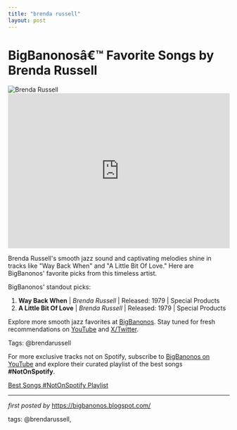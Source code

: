 ```yaml
---
title: "brenda russell"
layout: post
---
```

<!-- Title of the Post -->
<h1 >BigBanonosâ€™ Favorite Songs by Brenda Russell</h1> <!-- Featured Image -->
<div > <img src="https://i.scdn.co/image/ab67616d0000b273ceeee53bec31ac86107b1c42" alt="Brenda Russell">
</div> <!-- Spotify Embed -->
<div > <iframe src="https://open.spotify.com/embed/playlist/05xPnrhf7fRz6VcT0cRGsB?utm_source=generator" width="100%" height="352" frameBorder="0" allowfullscreen="" allow="autoplay; clipboard-write; encrypted-media; fullscreen; picture-in-picture" loading="lazy"></iframe>
</div> <!-- Introductory Text -->
<p >Brenda Russell's smooth jazz sound and captivating melodies shine in tracks like "Way Back When" and "A Little Bit Of Love." Here are BigBanonos' favorite picks from this timeless artist.</p> <!-- Song Highlights -->
<div > <p>BigBanonos' standout picks:</p> <ol> <li><strong>Way Back When</strong> | <em>Brenda Russell</em> | Released: 1979 | Special Products</li> <li><strong>A Little Bit Of Love</strong> | <em>Brenda Russell</em> | Released: 1979 | Special Products</li> </ol>
</div> <!-- Footer Links -->
<div > <p>Explore more smooth jazz favorites at <a href="https://bigbanonos.blogspot.com/" target="_blank">BigBanonos</a>. Stay tuned for fresh recommendations on <a href="https://www.youtube.com/@BigBanonos" target="_blank">YouTube</a> and <a href="https://x.com/bigbanonos" target="_blank">X/Twitter</a>.</p>
</div> <!-- Tags -->
<p >Tags: @brendarussell</p>


<!--Subscribe and Playlist Links-->
<div>
    <p>For more exclusive tracks not on Spotify, subscribe to <a href="https://www.youtube.com/@BigBanonos" target="_blank">BigBanonos on YouTube</a> and explore their curated playlist of the best songs <strong>#NotOnSpotify</strong>.</p>
    <p><a href="https://www.youtube.com/playlist?list=PLtuNtuTatqI0kFahUCbtbfenC_ET5O_tr" target="_blank">Best Songs #NotOnSpotify Playlist<br /></a></p></div>

<hr />

<p><em>first posted by</em> <a href="https://bigbanonos.blogspot.com/" rel="noopener" target="_new">https://bigbanonos.blogspot.com/</a></p>

<p>tags: @brendarussell,</p>
